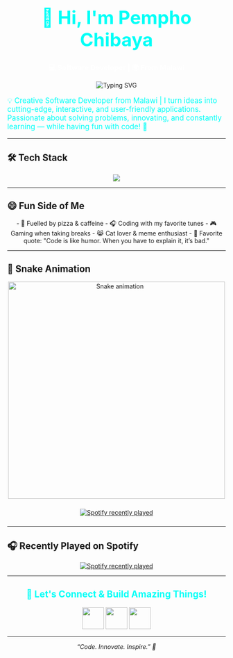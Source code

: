 <div align="center">

<h1 style="font-size: 3em; color:#00fff7;">👋 Hi, I'm Pempho Chibaya</h1>
<h3 style="color:#ffffff;">💻 Software Developer | 🌍 From Malawi</h3>

<p>
<img src="https://readme-typing-svg.herokuapp.com?font=Fira+Code&size=24&pause=1000&width=500&lines=Passionate+About+Python+%26+Java;Full-Stack+Web+%26+Mobile+Developer;Building+Fun+%26+Impactful+Projects;Always+Learning+%F0%9F%8E%93" alt="Typing SVG"/>
</p>



</div>

<p style="color:#00fff7; font-size: 1.2em;">
💡 Creative Software Developer from Malawi | I turn ideas into cutting-edge, interactive, and user-friendly applications. Passionate about solving problems, innovating, and constantly learning — while having fun with code! 🚀
</p>

---

## 🛠️ Tech Stack

<p align="center">
<img src="https://skillicons.dev/icons?i=java,python,django,flutter,php,html,css,js,react,firebase,linux,mysql,postgres" />
</p>

---

## 😄 Fun Side of Me

<p align="center">
- 🍕 Fuelled by pizza & caffeine  
- 🎧 Coding with my favorite tunes  
- 🎮 Gaming when taking breaks  
- 😹 Cat lover & meme enthusiast  
- 🤖 Favorite quote: "Code is like humor. When you have to explain it, it’s bad."
</p>

---



## 🐍 Snake Animation

<div align="center">
<img src="https://raw.githubusercontent.com/Pempho265/Pempho265/main/output/snake.svg" alt="Snake animation" width="500"/>

</div>

###

<div align="center">
  <a href="https://open.spotify.com/user/pempho">
    <img src="https://spotify-recently-played-readme.vercel.app/api?user=pempho&count=5&unique=false" alt="Spotify recently played"  />
  </a>
</div>

###
</div>

---

## 🎧 Recently Played on Spotify

<div align="center">
<a href="https://open.spotify.com/user/pempho">
<img src="https://spotify-recently-played-readme.vercel.app/api?user=pempho&count=5&unique=false" alt="Spotify recently played"/>
</a>
</div>

---

<div align="center">
<h2 style="color:#00fff7;">💬 Let's Connect & Build Amazing Things!</h2>
<p>
<a href="https://www.linkedin.com/in/pempho-chibaya"><img src="https://skillicons.dev/icons?i=linkedin" height="50"/></a>
<a href="https://github.com/Pempho265"><img src="https://skillicons.dev/icons?i=github" height="50"/></a>
<a href="https://www.instagram.com/_p3mpho?igsh=MWprMjQzMHI3dGo0ZQ=="><img src="https://skillicons.dev/icons?i=instagram" height="50"/></a>
</p>
</div>

---

<p align="center">
<em>“Code. Innovate. Inspire.” 🌟</em>
</p>
